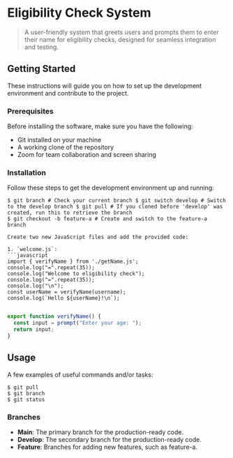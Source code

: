 # Eligibility Check System

> A user-friendly system that greets users and prompts them to enter their name for eligibility checks, designed for seamless integration and testing.

## Getting Started

These instructions will guide you on how to set up the development environment and contribute to the project.

### Prerequisites

Before installing the software, make sure you have the following:

- Git installed on your machine
- A working clone of the repository
- Zoom for team collaboration and screen sharing

### Installation

Follow these steps to get the development environment up and running:


```
$ git branch # Check your current branch $ git switch develop # Switch to the develop branch $ git pull # If you cloned before 'develop' was created, run this to retrieve the branch 
$ git checkout -b feature-a # Create and switch to the feature-a branch
```


```
Create two new JavaScript files and add the provided code:

1. `welcome.js`:
```javascript
import { verifyName } from './getName.js';
console.log("=".repeat(35));
console.log("Welcome to eligibility check");
console.log("=".repeat(35));
console.log("\n");
const userName = verifyName(username);
console.log(`Hello ${userName}!\n`);
```

```getName.js

export function verifyName() {
  const input = prompt("Enter your age: ");
  return input;
}
```


## Usage

A few examples of useful commands and/or tasks:

```
$ git pull                      
$ git branch                    
$ git status                   

```

### Branches

* **Main**: The primary branch for the production-ready code.
* **Develop**: The secondary branch for the production-ready code.
* **Feature**: Branches for adding new features, such as feature-a.




